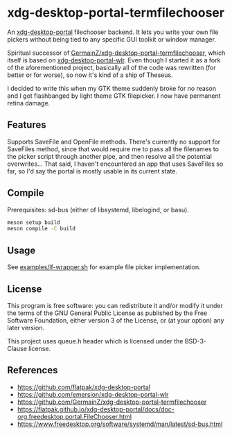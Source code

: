 # xdg-desktop-portal-termfilechooser

An [xdg-desktop-portal] filechooser backend. It lets you write your own file
pickers without being tied to any specific GUI toolkit or window manager.

Spiritual successor of [GermainZ/xdg-desktop-portal-termfilechooser], which
itself is based on [xdg-desktop-portal-wlr]. Even though I started it as a
fork of the aforementioned project, basically all of the code was rewritten
(for better or for worse), so now it's kind of a ship of Theseus.

I decided to write this when my GTK theme suddenly broke for no reason and
I got flashbanged by light theme GTK filepicker. I now have permanent retina
damage.

## Features
Supports SaveFile and OpenFile methods. There's currently no support for
SaveFiles method, since that would require me to pass all the filenames to
the picker script through another pipe, and then resolve all the potential
overwrites... That said, I haven't encountered an app that uses SaveFiles so
far, so I'd say the portal is mostly usable in its current state.

## Compile
Prerequisites: sd-bus (either of libsystemd, libelogind, or basu).
```sh
meson setup build
meson compile -C build
```

## Usage
See [examples/lf-wrapper.sh](examples/lf-wrapper.sh) for example file picker implementation.

## License
This program is free software: you can redistribute it and/or modify
it under the terms of the GNU General Public License as published by
the Free Software Foundation, either version 3 of the License, or
(at your option) any later version.

This project uses queue.h header which is licensed under the BSD-3-Clause license.

## References
- https://github.com/flatpak/xdg-desktop-portal
- https://github.com/emersion/xdg-desktop-portal-wlr
- https://github.com/GermainZ/xdg-desktop-portal-termfilechooser
- https://flatpak.github.io/xdg-desktop-portal/docs/doc-org.freedesktop.portal.FileChooser.html
- https://www.freedesktop.org/software/systemd/man/latest/sd-bus.html

[xdg-desktop-portal]: https://github.com/flatpak/xdg-desktop-portal
[GermainZ/xdg-desktop-portal-termfilechooser]: https://github.com/GermainZ/xdg-desktop-portal-termfilechooser
[xdg-desktop-portal-wlr]: https://github.com/emersion/xdg-desktop-portal-wlr
